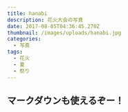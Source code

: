 ```yaml
---
title: hanabi
description: 花火大会の写真
date: 2017-08-05T04:36:45.270Z
thumbnail: /images/uploads/hanabi.jpg
categories:
  - 写真
tags:
  - 花火
  - 夏
  - 祭り
---
```

## マークダウンも使えるぞー！

